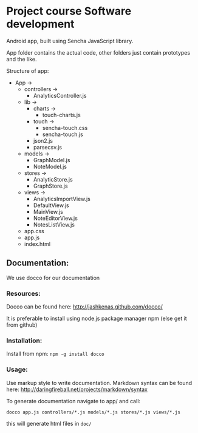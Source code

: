 # Project course Software development

Android app, built using Sencha JavaScript library.

App folder contains the actual code, other folders just contain prototypes and the like.

Structure of app:

* App ->
	* controllers ->
		* AnalyticsController.js
	* lib ->
		* charts ->
			* touch-charts.js
		* touch ->
			* sencha-touch.css
			* sencha-touch.js
		* json2.js
		* parsecsv.js
	* models ->
		* GraphModel.js 
		* NoteModel.js
	* stores ->
		* AnalyticStore.js
		* GraphStore.js
	* views ->
		* AnalyticsImportView.js
		* DefaultView.js
		* MainView.js
		* NoteEditorView.js
		* NotesListView.js
	* app.css
	* app.js
	* index.html
	
	
## Documentation:

We use docco for our documentation

### Resources:

Docco can be found here: http://jashkenas.github.com/docco/

It is preferable to install using node.js package manager npm (else get it from github)

### Installation:

Install from npm: `npm -g install docco`

### Usage:

Use markup style to write documentation. Markdown syntax can be found here: http://daringfireball.net/projects/markdown/syntax

To generate documentation navigate to app/ and call:  

`docco app.js controllers/*.js models/*.js stores/*.js views/*.js `  

this will generate html files in `doc/`